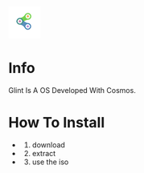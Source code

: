 ![Gordae Logo](/images/logo.png)

# Info

Glint Is A OS Developed With Cosmos.

# How To Install

* 1) download
* 2) extract
* 3) use the iso
